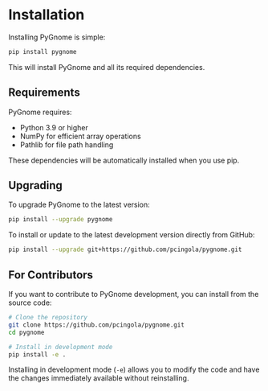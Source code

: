 # Installation

Installing PyGnome is simple:

```bash
pip install pygnome
```

This will install PyGnome and all its required dependencies.

## Requirements

PyGnome requires:

- Python 3.9 or higher
- NumPy for efficient array operations
- Pathlib for file path handling

These dependencies will be automatically installed when you use pip.

## Upgrading

To upgrade PyGnome to the latest version:

```bash
pip install --upgrade pygnome
```

To install or update to the latest development version directly from GitHub:

```bash
pip install --upgrade git+https://github.com/pcingola/pygnome.git
```

## For Contributors

If you want to contribute to PyGnome development, you can install from the source code:

```bash
# Clone the repository
git clone https://github.com/pcingola/pygnome.git
cd pygnome

# Install in development mode
pip install -e .
```

Installing in development mode (`-e`) allows you to modify the code and have the changes immediately available without reinstalling.

